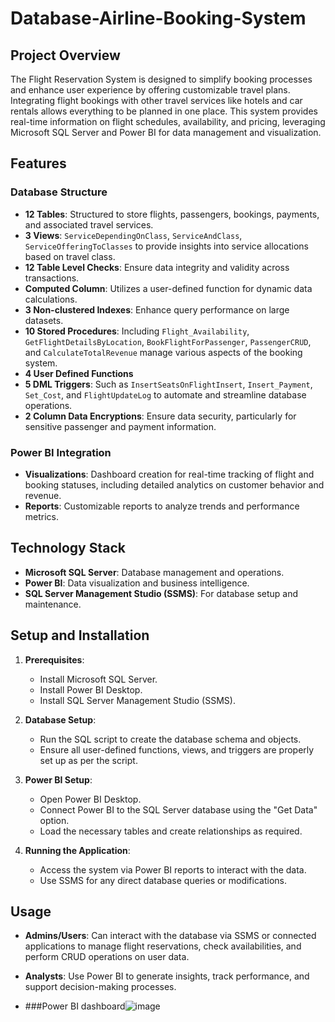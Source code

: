 # Database-Airline-Booking-System

## Project Overview
The Flight Reservation System is designed to simplify booking processes and enhance user experience by offering customizable travel plans. Integrating flight bookings with other travel services like hotels and car rentals allows everything to be planned in one place. This system provides real-time information on flight schedules, availability, and pricing, leveraging Microsoft SQL Server and Power BI for data management and visualization.

## Features

### Database Structure
- **12 Tables**: Structured to store flights, passengers, bookings, payments, and associated travel services.
- **3 Views**: `ServiceDependingOnClass`, `ServiceAndClass`, `ServiceOfferingToClasses` to provide insights into service allocations based on travel class.
- **12 Table Level Checks**: Ensure data integrity and validity across transactions.
- **Computed Column**: Utilizes a user-defined function for dynamic data calculations.
- **3 Non-clustered Indexes**: Enhance query performance on large datasets.
- **10 Stored Procedures**: Including `Flight_Availability`, `GetFlightDetailsByLocation`, `BookFlightForPassenger`, `PassengerCRUD`, and `CalculateTotalRevenue` manage various aspects of the booking system.
- **4 User Defined Functions**
- **5 DML Triggers**: Such as `InsertSeatsOnFlightInsert`, `Insert_Payment`, `Set_Cost`, and `FlightUpdateLog` to automate and streamline database operations.
- **2 Column Data Encryptions**: Ensure data security, particularly for sensitive passenger and payment information.

### Power BI Integration
- **Visualizations**: Dashboard creation for real-time tracking of flight and booking statuses, including detailed analytics on customer behavior and revenue.
- **Reports**: Customizable reports to analyze trends and performance metrics.

## Technology Stack
- **Microsoft SQL Server**: Database management and operations.
- **Power BI**: Data visualization and business intelligence.
- **SQL Server Management Studio (SSMS)**: For database setup and maintenance.

## Setup and Installation
1. **Prerequisites**:
   - Install Microsoft SQL Server.
   - Install Power BI Desktop.
   - Install SQL Server Management Studio (SSMS).

2. **Database Setup**:
   - Run the SQL script to create the database schema and objects.
   - Ensure all user-defined functions, views, and triggers are properly set up as per the script.

3. **Power BI Setup**:
   - Open Power BI Desktop.
   - Connect Power BI to the SQL Server database using the "Get Data" option.
   - Load the necessary tables and create relationships as required.

4. **Running the Application**:
   - Access the system via Power BI reports to interact with the data.
   - Use SSMS for any direct database queries or modifications.

## Usage
- **Admins/Users**: Can interact with the database via SSMS or connected applications to manage flight reservations, check availabilities, and perform CRUD operations on user data.
- **Analysts**: Use Power BI to generate insights, track performance, and support decision-making processes.

- ###Power BI dashboard![image](https://github.com/HemantGaikwad7/Database-Airline-Booking-System/assets/144754808/aec11f2f-c9a4-455e-aff5-a54ce181f252)


